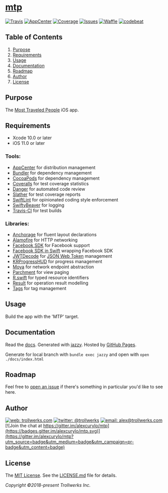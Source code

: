 # [mtp](https://github.com/alexcurylo/mtp)
[![Travis](https://travis-ci.org/alexcurylo/mtp.svg?branch=develop)](https://travis-ci.org/alexcurylo/mtp)
[![AppCenter](https://build.appcenter.ms/v0.1/apps/ac2fc09b-92be-47cb-b23c-3e523b23bced/branches/develop/badge)](https://appcenter.ms)
[![Coverage](https://coveralls.io/repos/github/alexcurylo/mtp/badge.svg?branch=develop)](https://coveralls.io/github/alexcurylo/mtp?branch=develop)
[![Issues](https://img.shields.io/github/issues/alexcurylo/mtp.svg)](https://github.com/alexcurylo/mtp/issues)
[![Waffle](https://badge.waffle.io/alexcurylo/mtp.svg?columns=all)](https://waffle.io/alexcurylo/mtp)
[![codebeat](https://codebeat.co/badges/321a44b1-ff7b-48fd-b8e2-42a5a8d19568)](https://codebeat.co/projects/github-com-alexcurylo-mtp-develop)

Table of Contents
-----------------

1. [Purpose](#purpose)
2. [Requirements](#requirements)
3. [Usage](#usage)
4. [Documentation](#documentation)
5. [Roadmap](#roadmap)
6. [Author](#author)
7. [License](#license)

Purpose
-------

The [Most Traveled People](https://mtp.travel) iOS app.

Requirements
------------

- Xcode 10.0 or later
- iOS 11.0 or later

### Tools:

- [AppCenter](https://appcenter.ms/) for distribution management
- [Bundler](https://bundler.io/) for dependency management
- [CocoaPods](https://cocoapods.org/) for dependency management
- [Coveralls](https://coveralls.io/github/alexcurylo/mtp?branch=develop) for test coverage statistics
- [Danger](http://danger.systems/ruby/) for automated code review
- [Slather](https://github.com/SlatherOrg/slather) for test coverage reports
- [SwiftLint](https://github.com/realm/SwiftLint) for opinionated coding style enforcement
- [SwiftyBeaver](https://github.com/SwiftyBeaver/SwiftyBeaver) for logging
- [Travis-CI](https://travis-ci.org/alexcurylo/mtp) for test builds

### Libraries:

- [Anchorage](https://github.com/Raizlabs/Anchorage) for fluent layout declarations
- [Alamofire](https://github.com/Alamofire/Alamofire) for HTTP networking
- [Facebook SDK](https://github.com/facebook/facebook-objc-sdk) for Facebook support
- [Facebook SDK in Swift](https://github.com/facebook/facebook-sdk-swift) wrapping Facebook SDK
- [JWTDecode](https://github.com/auth0/JWTDecode.swift) for [JSON Web Token](https://jwt.io) management
- [KRProgressHUD](https://github.com/krimpedance/KRProgressHUD) for progress management
- [Moya](https://github.com/Moya/Moya) for network endpoint abstraction
- [Parchment](https://github.com/rechsteiner/Parchment) for view paging
- [R.swift](https://github.com/mac-cain13/R.swift/) for typed resource identifiers
- [Result](https://github.com/antitypical/Result) for operation result modelling
- [Tags](https://github.com/pikachu987/Tags) for tag management

Usage
-----

Build the app with the 'MTP' target.

Documentation
-------------

Read the [docs](http://alexcurylo.github.io/mtp/). Generated with [jazzy](https://github.com/realm/jazzy). Hosted by [GitHub Pages](https://pages.github.com).

Generate for local branch with  `bundle exec jazzy` and open with `open ./docs/index.html`

Roadmap
-------

Feel free to [open an issue](https://github.com/alexcurylo/mtp/issues/new) if there's something in particular you'd like to see here.

Author
------

[![web: trollwerks.com](http://img.shields.io/badge/web-www.trollwerks.com-blue.svg)](http://trollwerks.com) 
[![twitter: @trollwerks](http://img.shields.io/badge/twitter-%40trollwerks-blue.svg)](https://twitter.com/trollwerks) 
[![email: alex@trollwerks.com](http://img.shields.io/badge/email-alex%40trollwerks.com-blue.svg)](mailto:alex@trollwerks.com) [![Join the chat at https://gitter.im/alexcurylo/mtp](https://badges.gitter.im/alexcurylo/mtp.svg)](https://gitter.im/alexcurylo/mtp?utm_source=badge&utm_medium=badge&utm_campaign=pr-badge&utm_content=badge) 

License
-------

The [MIT License](http://opensource.org/licenses/MIT). See the [LICENSE.md](LICENSE.md) file for details.

_Copyright &copy;2018-present Trollwerks Inc._
